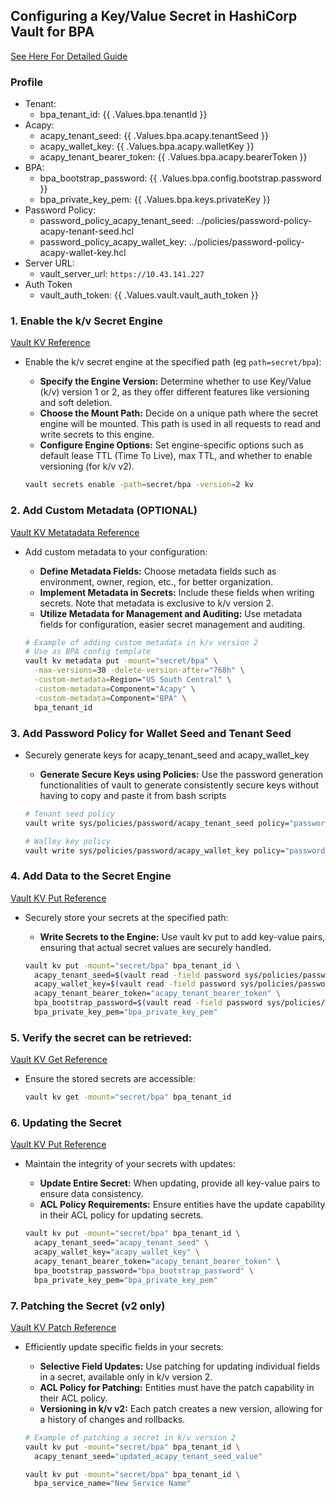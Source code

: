 ## Configuring a Key/Value Secret in HashiCorp Vault for BPA
[See Here For Detailed Guide](https://developer.hashicorp.com/vault/tutorials/secrets-management/versioned-kv#step-4-specify-the-number-of-versions-to-keep)

### **Profile**
- Tenant:
  - bpa_tenant_id: {{ .Values.bpa.tenantId }}
- Acapy:
  - acapy_tenant_seed: {{ .Values.bpa.acapy.tenantSeed }}
  - acapy_wallet_key: {{ .Values.bpa.acapy.walletKey }}
  - acapy_tenant_bearer_token: {{ .Values.bpa.acapy.bearerToken }}
- BPA:
  - bpa_bootstrap_password: {{ .Values.bpa.config.bootstrap.password }}
  - bpa_private_key_pem: {{ .Values.bpa.keys.privateKey }}
- Password Policy:
  - password_policy_acapy_tenant_seed: ../policies/password-policy-acapy-tenant-seed.hcl
  - password_policy_acapy_wallet_key: ../policies/password-policy-acapy-wallet-key.hcl
- Server URL:
  - vault_server_url: `https://10.43.141.227`
- Auth Token
  - vault_auth_token: {{ .Values.vault.vault_auth_token }}

### 1. Enable the k/v Secret Engine
[Vault KV Reference](https://developer.hashicorp.com/vault/docs/secrets/kv/kv-v2)
- Enable the k/v secret engine at the specified path (eg `path=secret/bpa`):
  - **Specify the Engine Version:** Determine whether to use Key/Value (k/v) version 1 or 2, as they offer different features like versioning and soft deletion.
  - **Choose the Mount Path:** Decide on a unique path where the secret engine will be mounted. This path is used in all requests to read and write secrets to this engine.
  - **Configure Engine Options:** Set engine-specific options such as default lease TTL (Time To Live), max TTL, and whether to enable versioning (for k/v v2).

  ```bash
  vault secrets enable -path=secret/bpa -version=2 kv
  ```

### 2. Add Custom Metadata (OPTIONAL)
[Vault KV Metatadata Reference](https://developer.hashicorp.com/vault/docs/commands/kv/metadata)
- Add custom metadata to your configuration:
  - **Define Metadata Fields:** Choose metadata fields such as environment, owner, region, etc., for better organization.
  - **Implement Metadata in Secrets:** Include these fields when writing secrets. Note that metadata is exclusive to k/v version 2.
  - **Utilize Metadata for Management and Auditing:** Use metadata fields for configuration, easier secret management and auditing.

  ```bash
  # Example of adding custom metadata in k/v version 2
  # Use as BPA config template
  vault kv metadata put -mount="secret/bpa" \
    -max-versions=30 -delete-version-after="768h" \
    -custom-metadata=Region="US South Central" \
    -custom-metadata=Component="Acapy" \
    -custom-metadata=Component="BPA" \
    bpa_tenant_id
  ```

### 3. Add Password Policy for Wallet Seed and Tenant Seed
- Securely generate keys for acapy_tenant_seed and acapy_wallet_key
  - **Generate Secure Keys using Policies:** Use the password generation functionalities of vault to generate consistently secure keys without having to copy and paste it from bash scripts

  ```bash
  # Tenant seed policy
  vault write sys/policies/password/acapy_tenant_seed policy="password_policy_acapy_tenant_seed"

  # Walley key policy
  vault write sys/policies/password/acapy_wallet_key policy="password_policy_acapy_wallet_key"
  ```

### 4. Add Data to the Secret Engine
[Vault KV Put Reference](https://developer.hashicorp.com/vault/docs/commands/kv/put)
- Securely store your secrets at the specified path:
  - **Write Secrets to the Engine:** Use vault kv put to add key-value pairs, ensuring that actual secret values are securely handled.

  ```bash
  vault kv put -mount="secret/bpa" bpa_tenant_id \
    acapy_tenant_seed=$(vault read -field password sys/policies/password/acapy_tenant_seed/generate) \
    acapy_wallet_key=$(vault read -field password sys/policies/password/acapy_wallet_key/generate) \
    acapy_tenant_bearer_token="acapy_tenant_bearer_token" \
    bpa_bootstrap_password=$(vault read -field password sys/policies/password/postgresql/generate) \
    bpa_private_key_pem="bpa_private_key_pem"
  ```

### 5.  Verify the secret can be retrieved:
[Vault KV Get Reference](https://developer.hashicorp.com/vault/docs/commands/kv/get)
- Ensure the stored secrets are accessible:

  ```bash
  vault kv get -mount="secret/bpa" bpa_tenant_id
  ```

### 6. Updating the Secret
[Vault KV Put Reference](https://developer.hashicorp.com/vault/docs/commands/kv/put)
- Maintain the integrity of your secrets with updates:
  - **Update Entire Secret:** When updating, provide all key-value pairs to ensure data consistency.
  - **ACL Policy Requirements:** Ensure entities have the update capability in their ACL policy for updating secrets.

  ```bash
  vault kv put -mount="secret/bpa" bpa_tenant_id \
    acapy_tenant_seed="acapy_tenant_seed" \
    acapy_wallet_key="acapy_wallet_key" \
    acapy_tenant_bearer_token="acapy_tenant_bearer_token" \
    bpa_bootstrap_password="bpa_bootstrap_password" \
    bpa_private_key_pem="bpa_private_key_pem"
  ```

### 7. Patching the Secret (v2 only)
[Vault KV Patch Reference](https://developer.hashicorp.com/vault/docs/commands/kv/patch)
- Efficiently update specific fields in your secrets:
  - **Selective Field Updates:** Use patching for updating individual fields in a secret, available only in k/v version 2.
  - **ACL Policy for Patching:** Entities must have the patch capability in their ACL policy.
  - **Versioning in k/v v2:** Each patch creates a new version, allowing for a history of changes and rollbacks.

  ```bash
  # Example of patching a secret in k/v version 2
  vault kv put -mount="secret/bpa" bpa_tenant_id \
    acapy_tenant_seed="updated_acapy_tenant_seed_value"

  vault kv put -mount="secret/bpa" bpa_tenant_id \
    bpa_service_name="New Service Name"